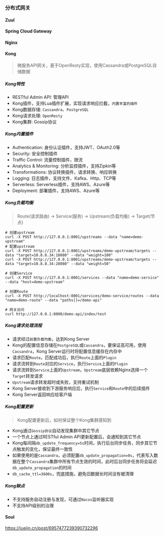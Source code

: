 ### 分布式网关

#### Zuul

#### Spring Cloud Gateway

#### Nginx

#### Kong

> 微服务API网关，基于OpenResty实现，使用Cassandra或PostgreSQL存储数据

##### Kong特性

* RESTful Admin API: 管理API
* Kong插件，支持Lua插件扩展，实现请求响应拦截，`内置丰富的插件`
* Kong数据存储: `Cassandra`、`PostgreSQL`
* Kong请求处理: `OpenResty`
* Kong集群: Gossip协议

##### Kong内置插件

* Authentication: 身份认证插件，支持JWT、OAuth2.0等
* Security: 安全控制插件
* Traffic Control: 流量控制插件，限流
* Analytics & Monitoring: 分析监控插件，支持Zipkin等
* Transformations: 协议转换插件，请求转换、响应转换
* Logging: 日志插件，支持文件、Kafka、Http、TCP等
* Serverless: Serverless插件，支持AWS、Azure等
* Deployment: 部署插件，支持AWS、Azure等

##### Kong负载均衡

> Route(请求路由) -> Service(服务) -> Upstream(负载均衡) -> Target(节点)

```http
# 创建upstream
curl -X POST http://127.0.0.1:8001/upstreams --data "name=demo-upstream"
# 配置upstream
curl -X POST http://127.0.0.1:8001/upstreams/demo-upstream/targets --data "target=10.8.8.34:18080" --data "weight=100"
curl -X POST http://127.0.0.1:8001/upstreams/demo-upstream/targets --data "target=10.8.8.34:28080" --data "weight=50"

# 创建Service
curl -X POST http://127.0.0.1:8001/services --data "name=demo-service" --data "host=demo-upstream"

# 创建Route
curl -X POST http://localhost:8001/services/demo-service/routes --data "name=demo-route" --data "paths[]=/demo-api"

# 网关访问
curl http://127.0.0.1:8000/demo-api/index/test
```

##### Kong请求处理流程

* 请求经过`前置负载均衡`，达到Kong Server
* Kong的配置信息存储在`PostgreSQL`或`Cassandra`，要保证高可用，使用`Cassandra`，Kong Server运行时将配置信息缓存在内存中
* 请求匹配`Route`，匹配成功后，执行`Route`上面的`Plugin`
* 请求流转到`Route`对应的`Service`，执行`Service`上面的`Plugin`
* 请求流转到`Service`上面的`Upstream`，`Upstream`底层依赖Nginx选择一个`Target`转发请求
* `Upstream`请求转发超时或失败，支持重试机制
* Kong Server接收到下游服务响应后，执行`Service`和`Route`中的后续插件
* Kong Server返回响应给客户端

##### Kong配置更新

> Kong配置更新后，如何保证整个Kong集群感知到

* Kong通过`Gossip协议`自动发现集群中其它节点
* 一个节点上通过RESTful Admin API更新配置后，会通知到其它节点
* Kong每间隔`db_update_frequency=5s`时间，执行后台同步任务，同步其它节点触发的变化，保证最终一致性
* 如果使用的是`Cassandra`，必须配置`db_update_propagation=0s`，代表写入数据在整个`Cassandra`集群中所有节点生效的时间，此时后台同步任务将会延迟`db_update_propagation`的时间
* `db_cache_ttl=3600s`，兜底措施，避免旧数据长时间没有被清理

##### Kong缺点

* 不支持服务自动注册与发现，可通过`Nacos`监听器实现
* 不支持API级别的治理

#### Soul

https://juejin.cn/post/6957477239390732296
